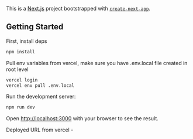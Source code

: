 This is a [Next.js](https://nextjs.org) project bootstrapped with [`create-next-app`](https://nextjs.org/docs/app/api-reference/cli/create-next-app).

## Getting Started

First, install deps
```bash
npm install
```

Pull env variables from vercel, make sure you have .env.local file created in root level
```bash
vercel login
vercel env pull .env.local
```

Run the development server:
```bash
npm run dev
```

Open [http://localhost:3000](http://localhost:3000) with your browser to see the result.


Deployed URL from vercel - 